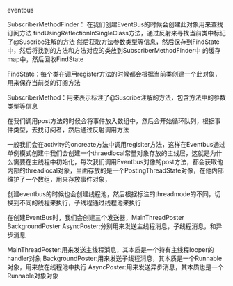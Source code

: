 eventbus

SubscriberMethodFinder： 在我们创建EventBus的时候会创建此对象用来查找订阅方法
		findUsingReflectionInSingleClass方法，通过反射来寻找当前类中标记了@Suscribe注解的方法
		然后获取方法参数类型等信息，然后保存到FindState中，然后将找到的方法和方法对应的类放到SubscriberMethodFinder中 的缓存map中，然后回收FindState
		
		

FindState：每个类在调用register方法的时候都会根据当前类创建一个此对象，用来保存当前类的订阅方法

SubscriberMethod：用来表示标注了@Suscribe注解的方法，包含方法中的参数类型等信息

在我们调用post方法的时候会将事件放入数组中，然后会开始循环队列，根据事件类型，去找订阅者，然后通过反射调用方法

一般我们会在activity的oncreate方法中调用regisiter方法，这样在Eventbus通过单例模式创建中我们会创建一个thraedlocal常量对象存放的主线层，这就是为什么需要在主线程中初始化，每次我们调用Eventbus对像的post方法，都会获取他内部的threadlocal对象，里面存放的是一个PostingThreadState对像，在他内部维护了一个数组，用来存放事件对象，

创建eventbus的时候也会创建线程池，然后根据标注的threadmode的不同，切换到不同的线程来执行，子线程通过线程池来执行

在创建EventBus时，我们会创建三个发送器，MainThreadPoster BackgroundPoster AsyncPoster;分别用来发送主线程消息，子线程消息，和异步消息

MainThreadPoster:用来发送主线程消息，其本质是一个持有主线程looper的handler对象
BackgroundPoster:用来发送子线程消息，其本质是一个Runnable对象，用来放在线程池中执行
AsyncPoster:用来发送异步消息，其本质也是一个Runnable对象对象